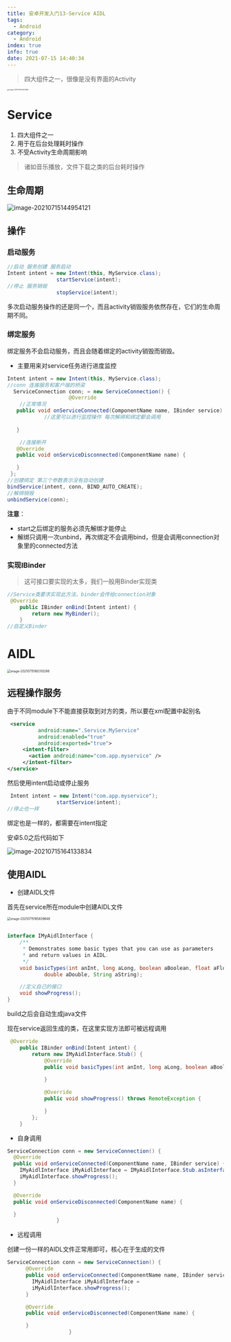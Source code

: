 ```yaml
---
title: 安卓开发入门13-Service AIDL
tags:
  - Android
category:
  - Android
index: true
info: true
date: 2021-07-15 14:40:34
---
```


<!-- more -->

> 四大组件之一，很像是没有界面的Activity

<img src="https://raw.githubusercontent.com/C1EYE/figureBed/main/img/20210715160205.png" alt="image-20210715144201966" style="zoom: 25%;" />

# Service

1. 四大组件之一
2. 用于在后台处理耗时操作
3. 不受Activity生命周期影响

> 诸如音乐播放，文件下载之类的后台耗时操作

## 生命周期

![image-20210715144954121](https://raw.githubusercontent.com/C1EYE/figureBed/main/img/20210715160205.png)

## 操作

### 启动服务

```java
//启动 服务创建 服务启动
Intent intent = new Intent(this, MyService.class);
                startService(intent);
//停止 服务销毁
                stopService(intent);
```

多次启动服务操作的还是同一个，而且activity销毁服务依然存在，它们的生命周期不同。

### 绑定服务

绑定服务不会启动服务，而且会随着绑定的activity销毁而销毁。

- 主要用来对service任务进行进度监控

```java
Intent intent = new Intent(this, MyService.class);
//conn 连接服务和客户端的桥梁
  ServiceConnection conn; = new ServiceConnection() {
                    @Override
    //正常情况
   public void onServiceConnected(ComponentName name, IBinder service) {
			//这里可以进行监控操作 每次解绑和绑定都会调用
     
   }

    //连接断开
   @Override
   public void onServiceDisconnected(ComponentName name) {

   }
 };
//创建绑定 第三个参数表示没有自动创建
bindService(intent, conn, BIND_AUTO_CREATE);
//解绑销毁
unbindService(conn);
```

**注意**：

- start之后绑定的服务必须先解绑才能停止
- 解绑只调用一次unbind，再次绑定不会调用bind，但是会调用connection对象里的connected方法

### 实现IBinder

> 这可接口要实现的太多，我们一般用Binder实现类

```java
//Service类要求实现此方法，binder会传给connection对象
 @Override
    public IBinder onBind(Intent intent) {
        return new MyBinder();
    }
//自定义Binder

```

# AIDL

<img src="https://raw.githubusercontent.com/C1EYE/figureBed/main/img/20210715160310.png" alt="image-20210715160310298" style="zoom:50%;" />

## 远程操作服务

由于不同module下不能直接获取到对方的类，所以要在xml配置中起别名

```xml
 <service
          android:name=".Service.MyService"
          android:enabled="true"
          android:exported="true">
     <intent-filter>
       <action android:name="com.app.myservice" />
     </intent-filter>
</service>
```

然后使用intent启动或停止服务

```java
 Intent intent = new Intent("com.app.myservice");
                startService(intent);
//停止也一样
```

绑定也是一样的，都需要在intent指定

安卓5.0之后代码如下

![image-20210715164133834](https://raw.githubusercontent.com/C1EYE/figureBed/main/img/20210715164133.png)

## 使用AIDL

- 创建AIDL文件

首先在service所在module中创建AIDL文件

<img src="https://raw.githubusercontent.com/C1EYE/figureBed/main/img/20210715165839.png" alt="image-20210715165839648" style="zoom:50%;" />

```java

interface IMyAidlInterface {
    /**
     * Demonstrates some basic types that you can use as parameters
     * and return values in AIDL.
     */
    void basicTypes(int anInt, long aLong, boolean aBoolean, float aFloat,
            double aDouble, String aString);

    //定义自己的接口
    void showProgress();
}

```

build之后会自动生成java文件

现在service返回生成的类，在这里实现方法即可被远程调用

```java
 @Override
    public IBinder onBind(Intent intent) {
        return new IMyAidlInterface.Stub() {
            @Override
            public void basicTypes(int anInt, long aLong, boolean aBoolean, float aFloat, double aDouble, String aString) throws RemoteException {
                
            }

            @Override
            public void showProgress() throws RemoteException {

            }
        };
    }
```

- 自身调用

```java
ServiceConnection conn = new ServiceConnection() {
  @Override
  public void onServiceConnected(ComponentName name, IBinder service) {
    IMyAidlInterface iMyAidlInterface = IMyAidlInterface.Stub.asInterface(service);
    iMyAidlInterface.showProgress();
  }

  @Override
  public void onServiceDisconnected(ComponentName name) {

  }
                }
```

- 远程调用

创建一份一样的AIDL文件正常用即可，核心在于生成的文件

```java
ServiceConnection conn = new ServiceConnection() {
      @Override
      public void onServiceConnected(ComponentName name, IBinder service) {
        IMyAidlInterface iMyAidlInterface = 					      					                                                                            IMyAidlInterface.Stub.asInterface(service);
        iMyAidlInterface.showProgress();
      }

      @Override
      public void onServiceDisconnected(ComponentName name) {

      }
                    }
```

